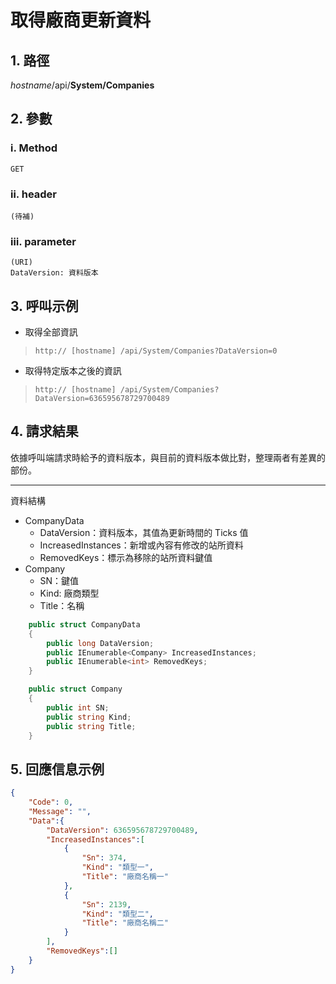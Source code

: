 # 取得廠商更新資料

## 1. 路徑

*hostname*/api/**System/Companies**

## 2. 參數

### ⅰ. Method

    GET

### ⅱ. header

    (待補)

### ⅲ. parameter

    (URI)
    DataVersion: 資料版本

## 3. 呼叫示例

* 取得全部資訊
> `http:// [hostname] /api/System/Companies?DataVersion=0`

* 取得特定版本之後的資訊
> `http:// [hostname] /api/System/Companies?DataVersion=636595678729700489`

## 4. 請求結果

依據呼叫端請求時給予的資料版本，與目前的資料版本做比對，整理兩者有差異的部份。

***

資料結構

* CompanyData
  * DataVersion：資料版本，其值為更新時間的 Ticks 值
  * IncreasedInstances：新增或內容有修改的站所資料
  * RemovedKeys：標示為移除的站所資料鍵值
* Company
  * SN：鍵值
  * Kind: 廠商類型
  * Title：名稱

```csharp
    public struct CompanyData
    {
        public long DataVersion;
        public IEnumerable<Company> IncreasedInstances;
        public IEnumerable<int> RemovedKeys;
    }

    public struct Company
    {
        public int SN;
        public string Kind;
        public string Title;
    }
```

## 5. 回應信息示例

```json
{
    "Code": 0,
    "Message": "",
    "Data":{
        "DataVersion": 636595678729700489,
        "IncreasedInstances":[
            {
                "Sn": 374,
                "Kind": "類型一",
                "Title": "廠商名稱一"
            },
            {
                "Sn": 2139,
                "Kind": "類型二",
                "Title": "廠商名稱二"
            }
        ],
        "RemovedKeys":[]
    }
}
```